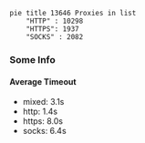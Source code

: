 
```mermaid
pie title 13646 Proxies in list
    "HTTP" : 10298
    "HTTPS": 1937
    "SOCKS" : 2082
```

### Some Info
#### Average Timeout

- mixed: 3.1s
- http: 1.4s
- https: 8.0s
- socks: 6.4s
